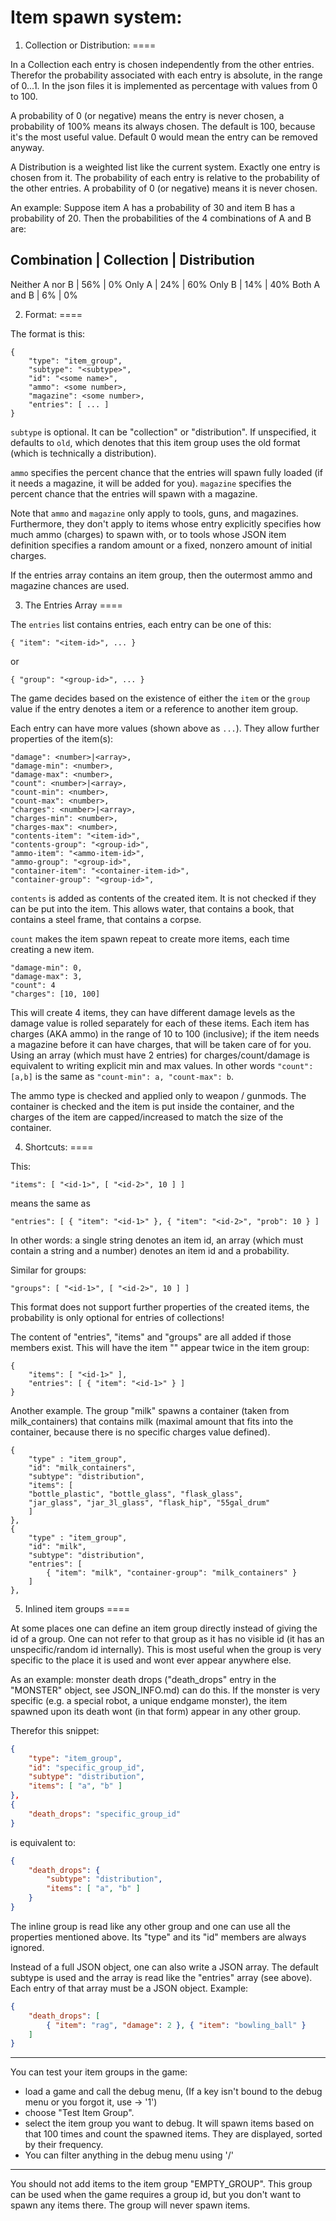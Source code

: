Item spawn system:
=====

1. Collection or Distribution:
====

In a Collection each entry is chosen independently from the other entries. Therefor the probability associated with each entry is absolute, in the range of 0...1. In the json files it is implemented as percentage with values from 0 to 100.

A probability of 0 (or negative) means the entry is never chosen, a probability of 100% means its always chosen. The default is 100, because it's the most useful value. Default 0 would mean the entry can be removed anyway.

A Distribution is a weighted list like the current system. Exactly one entry is chosen from it. The probability of each entry is relative to the probability of the other entries. A probability of 0 (or negative) means it is never chosen.

An example: Suppose item A has a probability of 30 and item B has a probability of 20. Then the probabilities of the 4 combinations of A and B are:

Combination     | Collection | Distribution
---------------------------------------
Neither A nor B | 56%        | 0%
Only A          | 24%        | 60%
Only B          | 14%        | 40%
Both A and B    | 6%         | 0%

2. Format:
====

The format is this:
```
{
    "type": "item_group",
    "subtype": "<subtype>",
    "id": "<some name>",
    "ammo": <some number>,
    "magazine": <some number>,
    "entries": [ ... ]
}
```

`subtype` is optional. It can be "collection" or "distribution". If unspecified, it defaults to `old`,
which denotes that this item group uses the old format (which is technically a distribution).

`ammo` specifies the percent chance that the entries will spawn fully loaded (if it needs a magazine, it will be added for you).
`magazine` specifies the percent chance that the entries will spawn with a magazine.

Note that `ammo` and `magazine` only apply to tools, guns, and magazines. Furthermore, they don't apply to items whose entry explicitly specifies
how much ammo (charges) to spawn with, or to tools whose JSON item definition specifies a random amount or a fixed, nonzero amount of
initial charges.

If the entries array contains an item group, then the outermost ammo and magazine chances are used.

3. The Entries Array
====

The `entries` list contains entries, each entry can be one of this:
```
{ "item": "<item-id>", ... }
```
or
```
{ "group": "<group-id>", ... }
```

The game decides based on the existence of either the `item` or the `group` value if the entry denotes a item or a reference to another item group.

Each entry can have more values (shown above as `...`). They allow further properties of the item(s):
```
"damage": <number>|<array>,
"damage-min": <number>,
"damage-max": <number>,
"count": <number>|<array>,
"count-min": <number>,
"count-max": <number>,
"charges": <number>|<array>,
"charges-min": <number>,
"charges-max": <number>,
"contents-item": "<item-id>",
"contents-group": "<group-id>",
"ammo-item": "<ammo-item-id>",
"ammo-group": "<group-id>",
"container-item": "<container-item-id>",
"container-group": "<group-id>",
```
`contents` is added as contents of the created item. It is not checked if they can be put into the item. This allows water, that contains a book, that contains a steel frame, that contains a corpse.

`count` makes the item spawn repeat to create more items, each time creating a new item.
```
"damage-min": 0,
"damage-max": 3,
"count": 4
"charges": [10, 100]
```
This will create 4 items, they can have different damage levels as the damage value is rolled separately for each of these items. Each item has charges (AKA ammo) in the range of 10 to 100 (inclusive); if the item needs a magazine before it can have charges, that will be taken care of for you. Using an array (which must have 2 entries) for charges/count/damage is equivalent to writing explicit min and max values. In other words `"count": [a,b]` is the same as `"count-min": a, "count-max": b`.

The ammo type is checked and applied only to weapon / gunmods.
The container is checked and the item is put inside the container, and the charges of the item are capped/increased to match the size of the container.

4. Shortcuts:
====

This:
```
"items": [ "<id-1>", [ "<id-2>", 10 ] ]
```
means the same as
```
"entries": [ { "item": "<id-1>" }, { "item": "<id-2>", "prob": 10 } ]
```
In other words: a single string denotes an item id, an array (which must contain a string and a number) denotes an item id and a probability.

Similar for groups:
```
"groups": [ "<id-1>", [ "<id-2>", 10 ] ]
```

This format does not support further properties of the created items, the probability is only optional for entries of collections!

The content of "entries", "items" and "groups" are all added if those members exist. This will have the item "<id-1>" appear twice in the item group:
```
{
    "items": [ "<id-1>" ],
    "entries": [ { "item": "<id-1>" } ]
}
```

Another example. The group "milk" spawns a container (taken from milk_containers) that contains milk (maximal amount that fits into the container, because there is no specific charges value defined).
```
{
    "type" : "item_group",
    "id": "milk_containers",
    "subtype": "distribution",
    "items": [
    "bottle_plastic", "bottle_glass", "flask_glass",
    "jar_glass", "jar_3l_glass", "flask_hip", "55gal_drum"
    ]
},
{
    "type" : "item_group",
    "id": "milk",
    "subtype": "distribution",
    "entries": [
        { "item": "milk", "container-group": "milk_containers" }
    ]
},
```

5. Inlined item groups
====

At some places one can define an item group directly instead of giving the id of a group. One can not refer to that group as it has no visible id (it has an unspecific/random id internally). This is most useful when the group is very specific to the place it is used and wont ever appear anywhere else.

As an example: monster death drops ("death_drops" entry in the "MONSTER" object, see JSON_INFO.md) can do this. If the monster is very specific (e.g. a special robot, a unique endgame monster), the item spawned upon its death wont (in that form) appear in any other group.

Therefor this snippet:
```JSON
{
    "type": "item_group",
    "id": "specific_group_id",
    "subtype": "distribution",
    "items": [ "a", "b" ]
},
{
    "death_drops": "specific_group_id"
}
```
is equivalent to:

```JSON
{
    "death_drops": {
        "subtype": "distribution",
        "items": [ "a", "b" ]
    }
}
```

The inline group is read like any other group and one can use all the properties mentioned above. Its "type" and its "id" members are always ignored.

Instead of a full JSON object, one can also write a JSON array. The default subtype is used and the array is read like the "entries" array (see above). Each entry of that array must be a JSON object. Example:
```JSON
{
    "death_drops": [
        { "item": "rag", "damage": 2 }, { "item": "bowling_ball" }
    ]
}
```

----

You can test your item groups in the game:
- load a game and call the debug menu, (If a key isn't bound to the debug menu or you forgot it, use <ESC> -> '1')
- choose "Test Item Group".
- select the item group you want to debug. It will spawn items based on that 100 times and count the spawned items. They are displayed, sorted by their frequency.
- You can filter anything in the debug menu using '/'

----

You should not add items to the item group "EMPTY_GROUP". This group can be used when the game requires a group id, but you don't want to spawn any items there. The group will never spawn items.
